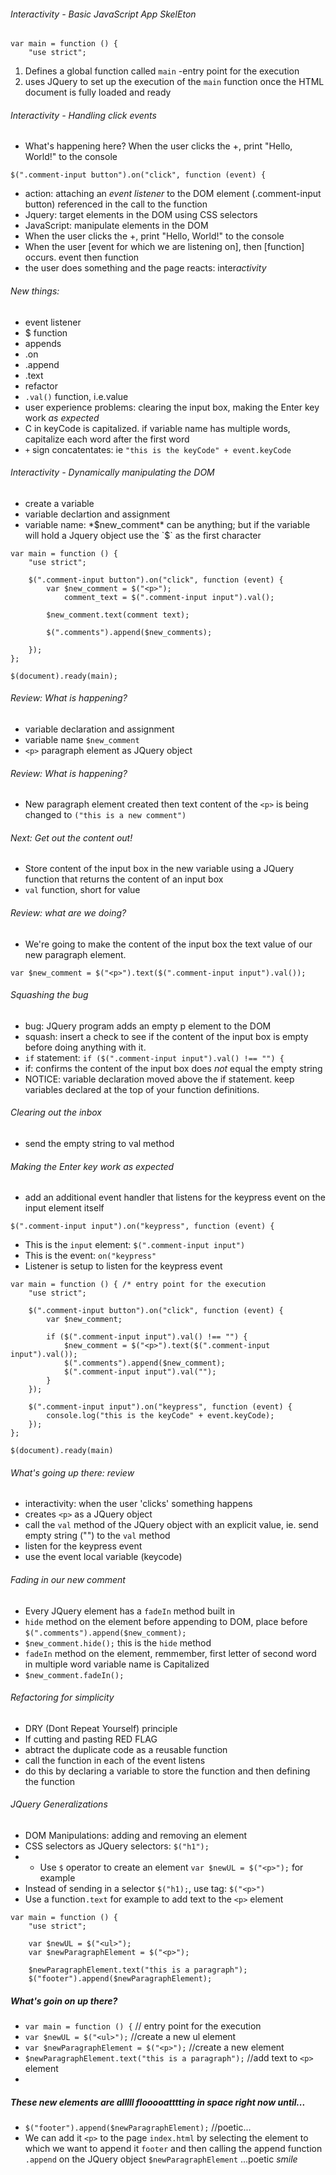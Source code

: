 ###### Interactivity - Basic JavaScript App SkelEton

```
var main = function () {
	"use strict";
```

1. Defines a global function called `main` -entry point for the execution
2. uses JQuery to set up the execution of the `main` function once the HTML document is fully loaded and ready

###### Interactivity - Handling click events

- What's happening here?
When the user clicks the +, print "Hello, World!" to the console

```
$(".comment-input button").on("click", function (event) {

```
* action: attaching an *event listener* to the DOM element (.comment-input button) referenced in the call to the function
* Jquery: target elements in the DOM using CSS selectors
* JavaScript: manipulate elements in the DOM
* When the user clicks the +, print "Hello, World!" to the console
* When the user [event for which we are listening on], then [function] occurs. event then function
* the user does something and the page reacts: inter*activity*

###### New things:
- event listener
- $ function
- appends
- .on
- .append
- .text
- refactor
- `.val()` function, i.e.value
- user experience problems: clearing the input box, making the Enter key work *as expected*
- C in keyCode is capitalized. if variable name has multiple words, capitalize each word after the first word
- `+` sign concatentates: ie `"this is the keyCode" + event.keyCode`

###### Interactivity - Dynamically manipulating the DOM 

* create a variable
* variable declartion and assignment
* variable name: *$new_comment* can be anything; but if the variable will hold a Jquery object use the `$` as the first character

```
var main = function () {
	"use strict";

	$(".comment-input button").on("click", function (event) {
		var $new_comment = $("<p>");
			comment_text = $(".comment-input input").val();

		$new_comment.text(comment text);

		$(".comments").append($new_comments);
		
	});
};

$(document).ready(main);
```
###### Review: What is happening?
* variable declaration and assignment
* variable name `$new_comment`
* `<p>` paragraph element as JQuery object

###### Review: What is happening?
* New paragraph element created then text content of the `<p>` is being changed to `("this is a new comment")`

###### Next: Get out the content out! 
* Store content of the input box in the new variable using a JQuery function that returns the content of an input box
* `val` function, short for value

###### Review: what are we doing? 
* We're going to make the content of the input box the text value of our new paragraph element.

```
var $new_comment = $("<p>").text($(".comment-input input").val());
```
###### Squashing the bug

* bug: JQuery program adds an empty p element to the DOM
* squash: insert a check to see if the content of the input box is empty before doing anything with it.
* `if` statement: 
`if ($(".comment-input input").val() !== "") {`
* if: confirms the content of the input box does *not* equal the empty string
* NOTICE: variable declaration moved above the if statement. keep variables declared at the top of your function definitions.

###### Clearing out the inbox 
* send the empty string to val method

###### Making the Enter key work as expected
* add an additional event handler that listens for the keypress event on the input element itself

```
$(".comment-input input").on("keypress", function (event) {
```

* This is the `input` element: `$(".comment-input input")`
* This is the event: `on("keypress"`
* Listener is setup to listen for the keypress event

```
var main = function () { /* entry point for the execution
	"use strict";

	$(".comment-input button").on("click", function (event) { 
		var $new_comment;

		if ($(".comment-input input").val() !== "") {
		 	$new_comment = $("<p>").text($(".comment-input input").val()); 
			$(".comments").append($new_comment);
			$(".comment-input input").val("");	
		}
	});

	$(".comment-input input").on("keypress", function (event) {
		console.log("this is the keyCode" + event.keyCode);
	});
};

$(document).ready(main)
```
###### What's going up there: review
* interactivity: when the user 'clicks' something happens
* creates `<p>` as a JQuery object
* call the `val` method of the JQuery object with an explicit value, ie. send empty string ("") to the `val` method
* listen for the keypress event
* use the event local variable (keycode)

###### Fading in our new comment

* Every JQuery element has a `fadeIn` method built in
* `hide` method on the element before appending to DOM, place before `$(".comments").append($new_comment);`
* `$new_comment.hide();` this is the `hide` method
* `fadeIn` method on the element, remmember, first letter of second word in multiple word variable name is Capitalized
* `$new_comment.fadeIn();` 

###### Refactoring for simplicity

* DRY (Dont Repeat Yourself) principle
* If cutting and pasting RED FLAG
* abtract the duplicate code as a reusable function
* call the function in each of the event listens
* do this by declaring a variable to store the function and then defining the function 

###### JQuery Generalizations

* DOM Manipulations: adding and removing an element
* CSS selectors as JQuery selectors: `$("h1");`
* * Use `$` operator to create an element `var $newUL = $("<p>");` for example
* Instead of sending in a selector `$("h1);`, use tag: `$("<p>")`
* Use a function`.text` for example to add text to the `<p>` element

```
var main = function () { 
	"use strict";

	var $newUL = $("<ul>"); 
	var $newParagraphElement = $("<p>");
	
	$newParagraphElement.text("this is a paragraph");
	$("footer").append($newParagraphElement);
```
##### What's goin on up there?
* `var main = function () {` //  entry point for the execution
* `var $newUL = $("<ul>");` //create a new ul element
* `var $newParagraphElement = $("<p>");` //create a new element
* `$newParagraphElement.text("this is a paragraph");` //add text to `<p>` element
* 
##### These new elements are alllll flooooatttting in space right now until...
* `$("footer").append($newParagraphElement);` //poetic...
* We can add it `<p>` to the page `index.html` by selecting the element to which we want to append it `footer`
and then calling the append function `.append` on the JQuery object `$newParagraphElement` ...poetic *smile*

